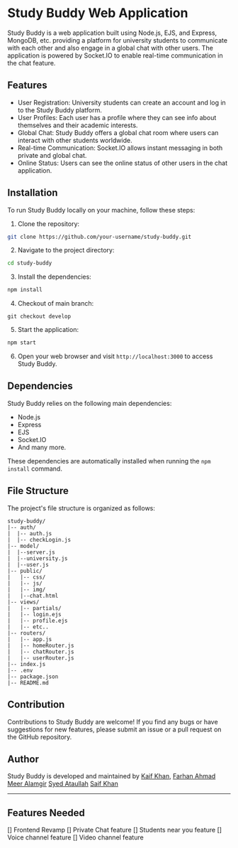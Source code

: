 # Study Buddy Web Application

Study Buddy is a web application built using Node.js, EJS, and Express, MongoDB, etc. providing a platform for university students to communicate with each other and also engage in a global chat with other users. The application is powered by Socket.IO to enable real-time communication in the chat feature.

## Features

- User Registration: University students can create an account and log in to the Study Buddy platform.
- User Profiles: Each user has a profile where they can see info about themselves and their academic interests.
- Global Chat: Study Buddy offers a global chat room where users can interact with other students worldwide.
- Real-time Communication: Socket.IO allows instant messaging in both private and global chat.
- Online Status: Users can see the online status of other users in the chat application.

## Installation

To run Study Buddy locally on your machine, follow these steps:

1. Clone the repository:

```bash
git clone https://github.com/your-username/study-buddy.git
```

2. Navigate to the project directory:

```bash
cd study-buddy
```

3. Install the dependencies:

```bash
npm install
```

4. Checkout of main branch:

```plaintext
git checkout develop
```

5. Start the application:

```bash
npm start
```

6. Open your web browser and visit `http://localhost:3000`  to access Study Buddy.

## Dependencies

Study Buddy relies on the following main dependencies:

- Node.js
- Express
- EJS
- Socket.IO
- And many more.

These dependencies are automatically installed when running the `npm install` command.

## File Structure

The project's file structure is organized as follows:

```
study-buddy/
|-- auth/
|  |-- auth.js
|  |-- checkLogin.js
|-- model/
|  |--server.js
|  |--university.js
|  |--user.js
|-- public/
|   |-- css/
|   |-- js/
|   |-- img/
|   |--chat.html
|-- views/
|   |-- partials/
|   |-- login.ejs
|   |-- profile.ejs
|   |-- etc..
|-- routers/
|   |-- app.js
|   |-- homeRouter.js
|   |-- chatRouter.js
|   |-- userRouter.js
|-- index.js
|-- .env
|-- package.json
|-- README.md
```

## Contribution

Contributions to Study Buddy are welcome! If you find any bugs or have suggestions for new features, please submit an issue or a pull request on the GitHub repository.

## Author

Study Buddy is developed and maintained by [Kaif Khan](https://github.com/kaifkh20),
[Farhan Ahmad]()
[Meer Alamgir]()
[Syed Ataullah]()
[Saif Khan]()

---

## Features Needed
[] Frontend Revamp
[] Private Chat feature
[] Students near you feature
[] Voice channel feature
[] Video channel feature
